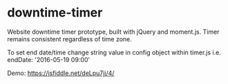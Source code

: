# downtime-timer
Website downtime timer prototype, built with jQuery and moment.js. Timer remains consistent regardless of time zone.

To set end date/time change string value in config object within timer.js i.e. endDate: '2016-05-19 09:00'

Demo: https://jsfiddle.net/deLpu7jj/4/
